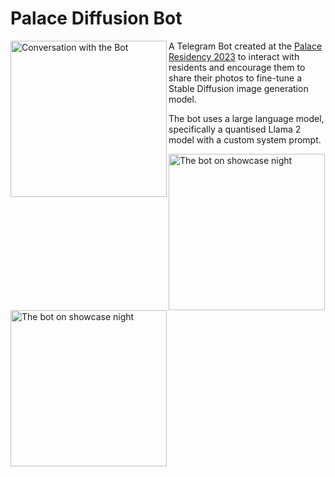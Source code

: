 # Palace Diffusion Bot

<img src="https://github.com/gitovska/palace-diffusion/assets/76232964/1fb32ca0-fa56-495e-bd92-0a1f1b7d3891" alt="Conversation with the Bot" width=250px align=left>

A Telegram Bot created at the [Palace Residency 2023](https://www.thepalacecollective.org/) to interact with residents and encourage them to share their photos to fine-tune a Stable Diffusion image generation model.

The bot uses a large language model, specifically a quantised Llama 2 model with a custom system prompt.

<img src="https://github.com/gitovska/palace-diffusion/assets/76232964/7597e448-c273-4632-ac6c-b100ceb4bab7" alt="The bot on showcase night" height=250px>
<br>
<img src="https://github.com/gitovska/palace-diffusion/assets/76232964/de43179c-3613-4ae8-8e43-e1d096a479c3" alt="The bot on showcase night" height=250px>
